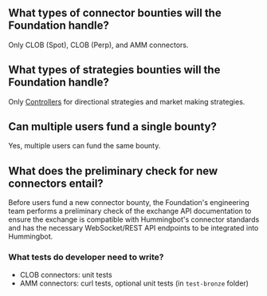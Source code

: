 ## What types of connector bounties will the Foundation handle?

Only CLOB (Spot), CLOB (Perp), and AMM connectors.

## What types of strategies bounties will the Foundation handle?

Only [Controllers](/v2-strategies/controllers/index.md) for directional strategies and market making strategies.

## Can multiple users fund a single bounty?

Yes, multiple users can fund the same bounty.

## What does the preliminary check for new connectors entail?

Before users fund a new connector bounty, the Foundation's engineering team performs a preliminary check of the exchange API documentation to ensure the exchange is compatible with Hummingbot's connector standards and has the necessary WebSocket/REST API endpoints to be integrated into Hummingbot.

### What tests do developer need to write?

- CLOB connectors: unit tests
- AMM connectors: curl tests, optional unit tests (in `test-bronze` folder)


